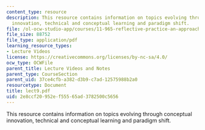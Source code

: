 ```yaml
---
content_type: resource
description: This resource contains information on topics evolving through conceptual
  innovation, technical and conceptual learning and paradigm shift.
file: /ol-ocw-studio-app/courses/11-965-reflective-practice-an-approach-for-expanding-your-learning-frontiers-january-iap-2007/2e8ccf20952ef55565ad3782500c5656_lect9.pdf
file_size: 88752
file_type: application/pdf
learning_resource_types:
- Lecture Videos
license: https://creativecommons.org/licenses/by-nc-sa/4.0/
ocw_type: OCWFile
parent_title: Lecture Videos and Notes
parent_type: CourseSection
parent_uid: 37ce4cfb-a382-d3b9-c7ad-12575988b2a0
resourcetype: Document
title: lect9.pdf
uid: 2e8ccf20-952e-f555-65ad-3782500c5656
---
```

This resource contains information on topics evolving through conceptual innovation, technical and conceptual learning and paradigm shift.